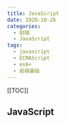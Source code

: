 ```yaml
---
title: JavaScript
date: 2020-10-26
categories:
  - 前端
  - JavaScript
tags:
  - javascript
  - ECMAScript
  - es6+
  - 前端基础
---
```


[[TOC]]

## JavaScript
